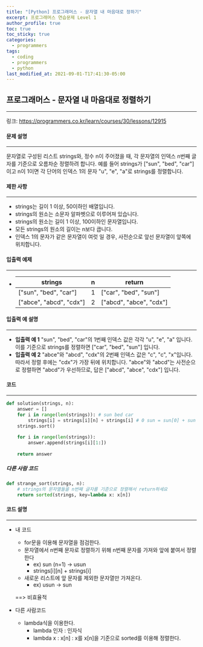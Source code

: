 ```yaml
---
title: "[Python] 프로그래머스 - 문자열 내 마음대로 정하기"
excerpt: 프로그래머스 연습문제 Level 1
author_profile: true
toc: true
toc_sticky: true
categories: 
  - programmers
tags:
  - coding
  - programmers
  - python
last_modified_at: 2021-09-01-T17:41:30-05:00
---
```




## 프로그래머스 - 문자열 내 마음대로 정렬하기

***

링크: <https://programmers.co.kr/learn/courses/30/lessons/12915>



#### 문제 설명

***

문자열로 구성된 리스트 strings와, 정수 n이 주어졌을 때, 각 문자열의 인덱스 n번째 글자를 기준으로 오름차순 정렬하려 합니다. 예를 들어 strings가 ["sun", "bed", "car"]이고 n이 1이면 각 단어의 인덱스 1의 문자 "u", "e", "a"로 strings를 정렬합니다.



#### 제한 사항

***

- strings는 길이 1 이상, 50이하인 배열입니다.
- strings의 원소는 소문자 알파벳으로 이루어져 있습니다.
- strings의 원소는 길이 1 이상, 100이하인 문자열입니다.
- 모든 strings의 원소의 길이는 n보다 큽니다.
- 인덱스 1의 문자가 같은 문자열이 여럿 일 경우, 사전순으로 앞선 문자열이 앞쪽에 위치합니다.



#### 입출력 예제

***

- | strings                 | n    | return                  |
  | ----------------------- | ---- | ----------------------- |
  | ["sun", "bed", "car"]   | 1    | ["car", "bed", "sun"]   |
  | ["abce", "abcd", "cdx"] | 2    | ["abcd", "abce", "cdx"] |



#### 입출력 예 설명

****

- **입출력 예 1**
  "sun", "bed", "car"의 1번째 인덱스 값은 각각 "u", "e", "a" 입니다. 이를 기준으로 strings를 정렬하면 ["car", "bed", "sun"] 입니다.
- **입출력 예 2**
  "abce"와 "abcd", "cdx"의 2번째 인덱스 값은 "c", "c", "x"입니다. 따라서 정렬 후에는 "cdx"가 가장 뒤에 위치합니다. "abce"와 "abcd"는 사전순으로 정렬하면 "abcd"가 우선하므로, 답은 ["abcd", "abce", "cdx"] 입니다.



#### 코드

***

```python
def solution(strings, n):
    answer = []
    for i in range(len(strings)): # sun bed car
        strings[i] = strings[i][n] + strings[i] # 0 sun = sun[0] + sun
    strings.sort()
    
    for i in range(len(strings)):
        answer.append(strings[i][1:])
            
    return answer
```



##### 다른 사람 코드

```python
def strange_sort(strings, n):
    # strings의 문자열들을 n번째 글자를 기준으로 정렬해서 return하세요
    return sorted(strings, key=lambda x: x[n])
```



#### 코드 설명

***

- 내 코드

  - for문을 이용해 문자열을 점검한다.
  - 문자열에서 n번째 문자로 정렬하기 위해 n번째 문자를 가져와 앞에 붙여서 정렬한다
    - ex) sun (n=1) -> usun 
    -  strings\[i][n] + strings[i]
  - 새로운 리스트에 앞 문자를 제외한 문자열만 가져온다.
    - ex) usun -> sun

  ==> 비효율적

- 다른 사람코드

  - lambda식을 이용한다.
    - lambda 인자 : 인자식
    - lambda x : x[n] : x를 x[n]을 기준으로 sorted를 이용해 정렬한다.